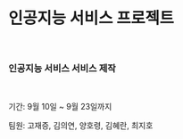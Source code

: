 # 인공지능 서비스 프로젝트

<br/>

### 인공지능 서비스 서비스 제작



<br/>

기간: 9월 10일 ~ 9월 23일까지

팀원: 고재증, 김의연, 양호령, 김혜란, 최지호



